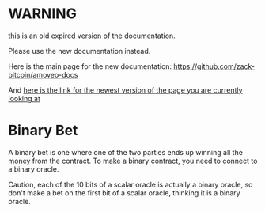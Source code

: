 WARNING
========

this is an old expired version of the documentation.

Please use the new documentation instead. 

Here is the main page for the new documentation: https://github.com/zack-bitcoin/amoveo-docs 

And [here is the link for the newest version of the page you are currently looking at](https://github.com/zack-bitcoin/amoveo-docs/blob/master//light_node/glossary/binary_bet.md)

Binary Bet
=======

A binary bet is one where one of the two parties ends up winning all the money from the contract.
To make a binary contract, you need to connect to a binary oracle.

Caution, each of the 10 bits of a scalar oracle is actually a binary oracle, so don't make a bet on the first bit of a scalar oracle, thinking it is a binary oracle.
